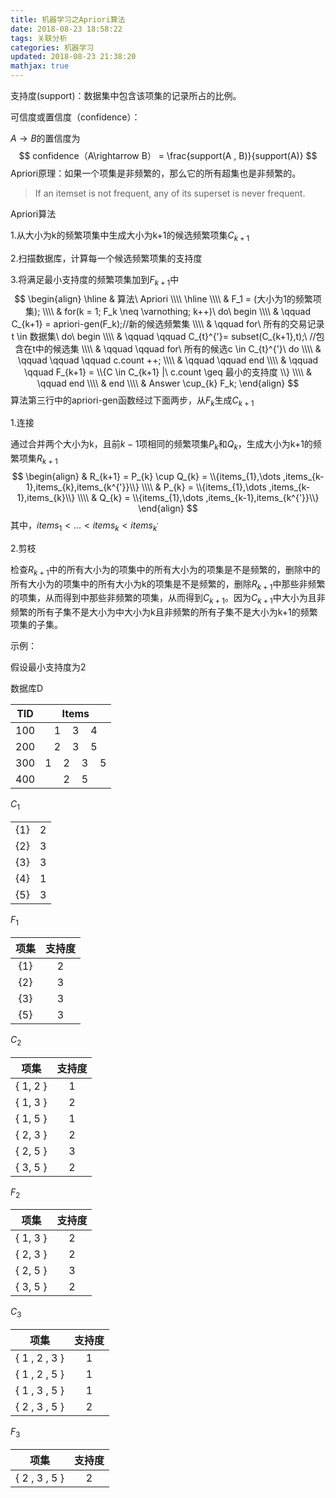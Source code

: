 ```yaml
---
title: 机器学习之Apriori算法
date: 2018-08-23 18:58:22
tags: 关联分析
categories: 机器学习
updated: 2018-08-23 21:38:20
mathjax: true
---
```


支持度(support)：数据集中包含该项集的记录所占的比例。

可信度或置信度（confidence）：

$A \rightarrow B$的置信度为
$$
confidence（A\rightarrow B） = \frac{support(A , B)}{support(A)}
$$
Apriori原理：如果一个项集是非频繁的，那么它的所有超集也是非频繁的。

<blockquote class="blockquote-center">
    If an itemset is not frequent, any of its superset is never frequent.     
</blockquote>

Apriori算法

1.从大小为k的频繁项集中生成大小为k+1的候选频繁项集$C_{k+1}$

2.扫描数据库，计算每一个候选频繁项集的支持度

3.将满足最小支持度的频繁项集加到$F_{k+1}$中
$$
\begin{align}
\hline 
& 算法\ Apriori \\\\
\hline \\\\
& F_1 = (大小为1的频繁项集); \\\\
& for(k = 1; F_k \neq \varnothing; k++)\ do\ begin \\\\
& \qquad C_{k+1} = apriori-gen(F_k);//新的候选频繁集 \\\\
& \qquad for\ 所有的交易记录t \in 数据集\ do\ begin \\\\
& \qquad \qquad C_{t}^{'}= subset(C_{k+1},t);\ //包含在t中的候选集 \\\\
& \qquad \qquad for\ 所有的候选c \in C_{t}^{'}\ do \\\\
& \qquad \qquad \qquad c.count ++; \\\\
& \qquad \qquad end \\\\
& \qquad \qquad F_{k+1} = \\{C \in C_{k+1} |\ c.count \geq 最小的支持度 \\} \\\\
& \qquad end \\\\
& end \\\\
& Answer \cup_{k} F_k;
\end{align}
$$
算法第三行中的apriori-gen函数经过下面两步，从$F_k$生成$C_{k+1}$

1.连接

通过合并两个大小为k，且前$k-1$项相同的频繁项集$P_k$和$Q_k$，生成大小为k+1的频繁项集$R_{k+1}$
$$
\begin{align}
& R_{k+1} = P_{k} \cup Q_{k} = \\{items_{1},\dots ,items_{k-1},items_{k},items_{k^{'}}\\} \\\\
& P_{k} = \\{items_{1},\dots ,items_{k-1},items_{k}\\} \\\\
& Q_{k} = \\{items_{1},\dots ,items_{k-1},items_{k^{'}}\\}
\end{align}
$$
其中，$items_1 < \dots < items_k < items_{k^{'}}$

2.剪枝

检查$R_{k+1}$中的所有大小为的项集中的所有大小为的项集是不是频繁的，删除中的所有大小为的项集中的所有大小为k的项集是不是频繁的，删除$R_{k+1}$中那些非频繁的项集，从而得到中那些非频繁的项集，从而得到$C_{k+1}$。因为$C_{k+1}$中大小为且非频繁的所有子集不是大小为中大小为k且非频繁的所有子集不是大小为k+1的频繁项集的子集。

示例：

假设最小支持度为2

数据库D

| TID  |             Items              |
| :--: | :----------------------------: |
| 100  |      $1 \quad 3 \quad 4$       |
| 200  |      $2 \quad 3 \quad 5$       |
| 300  | $1 \quad 2  \quad  3 \quad  5$ |
| 400  |          $2 \quad 5$           |

$C_1$

|      |      |
| :--: | :--: |
| {1}  |  2   |
| {2}  |  3   |
| {3}  |  3   |
| {4}  |  1   |
| {5}  |  3   |

$F_1$

| 项集 | 支持度 |
| :--: | :----: |
| {1}  |   2    |
| {2}  |   3    |
| {3}  |   3    |
| {5}  |   3    |

$C_2$

|   项集   | 支持度 |
| :------: | :----: |
| { 1, 2 } |   1    |
| { 1, 3 } |   2    |
| { 1, 5 } |   1    |
| { 2, 3 } |   2    |
| { 2, 5 } |   3    |
| { 3, 5 } |   2    |

$F_2$

|   项集   | 支持度 |
| :------: | :----: |
| { 1, 3 } |   2    |
| { 2, 3 } |   2    |
| { 2, 5 } |   3    |
| { 3, 5 } |   2    |

$C_3$

|     项集      | 支持度 |
| :-----------: | :----: |
| { 1 , 2 , 3 } |   1    |
| { 1 , 2 , 5 } |   1    |
| { 1 , 3 , 5 } |   1    |
| { 2 , 3 , 5 } |   2    |

$F_3$

|     项集      | 支持度 |
| :-----------: | :----: |
| { 2 , 3 , 5 } |   2    |

